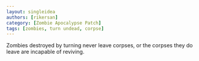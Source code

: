 ```yaml
---
layout: singleidea
authors: [rikersan]
category: [Zombie Apocalypse Patch]
tags: [zombies, turn undead, corpse]
---
```

Zombies destroyed by turning never leave corpses, or the corpses they do leave are incapable of reviving.
